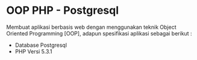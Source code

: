 OOP PHP - Postgresql
====================

Membuat aplikasi berbasis web dengan menggunakan teknik Object Oriented Programming [OOP], adapun spesifikasi aplikasi sebagai berikut :

- Database Postgresql
- PHP Versi 5.3.1
